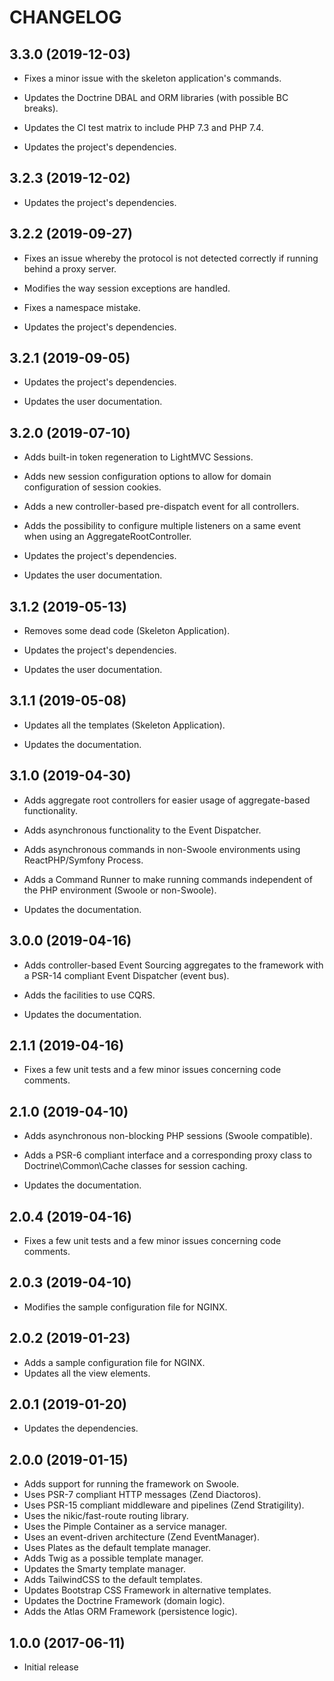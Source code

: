# CHANGELOG

## 3.3.0 (2019-12-03)

- Fixes a minor issue with the skeleton application's commands.

- Updates the Doctrine DBAL and ORM libraries (with possible BC breaks).

- Updates the CI test matrix to include PHP 7.3 and PHP 7.4.

- Updates the project's dependencies.

## 3.2.3 (2019-12-02)

- Updates the project's dependencies.

## 3.2.2 (2019-09-27)

- Fixes an issue whereby the protocol is not detected correctly if running behind a proxy server.

- Modifies the way session exceptions are handled.

- Fixes a namespace mistake.

- Updates the project's dependencies.

## 3.2.1 (2019-09-05)

- Updates the project's dependencies.

- Updates the user documentation.

## 3.2.0 (2019-07-10)

- Adds built-in token regeneration to LightMVC Sessions.

- Adds new session configuration options to allow for domain configuration of session cookies.

- Adds a new controller-based pre-dispatch event for all controllers.

- Adds the possibility to configure multiple listeners on a same event when using an AggregateRootController.

- Updates the project's dependencies.

- Updates the user documentation.

## 3.1.2 (2019-05-13)

- Removes some dead code (Skeleton Application).

- Updates the project's dependencies.

- Updates the user documentation.

## 3.1.1 (2019-05-08)

- Updates all the templates (Skeleton Application).

- Updates the documentation.

## 3.1.0 (2019-04-30)

- Adds aggregate root controllers for easier usage of aggregate-based functionality.

- Adds asynchronous functionality to the Event Dispatcher.

- Adds asynchronous commands in non-Swoole environments using ReactPHP/Symfony Process.

- Adds a Command Runner to make running commands independent of the PHP environment (Swoole or non-Swoole).

- Updates the documentation.

## 3.0.0 (2019-04-16)

- Adds controller-based Event Sourcing aggregates to the framework with a PSR-14 compliant Event Dispatcher (event bus).

- Adds the facilities to use CQRS.

- Updates the documentation.

## 2.1.1 (2019-04-16)

- Fixes a few unit tests and a few minor issues concerning code comments.

## 2.1.0 (2019-04-10)

- Adds asynchronous non-blocking PHP sessions (Swoole compatible).

- Adds a PSR-6 compliant interface and a corresponding proxy class to Doctrine\Common\Cache classes for session caching.

- Updates the documentation.

## 2.0.4 (2019-04-16)

- Fixes a few unit tests and a few minor issues concerning code comments.

## 2.0.3 (2019-04-10)

- Modifies the sample configuration file for NGINX.

## 2.0.2 (2019-01-23)

- Adds a sample configuration file for NGINX.
- Updates all the view elements.

## 2.0.1 (2019-01-20)

- Updates the dependencies.

## 2.0.0 (2019-01-15)

- Adds support for running the framework on Swoole.
- Uses PSR-7 compliant HTTP messages (Zend Diactoros).
- Uses PSR-15 compliant middleware and pipelines (Zend Stratigility).
- Uses the nikic/fast-route routing library.
- Uses the Pimple Container as a service manager.
- Uses an event-driven architecture (Zend EventManager).
- Uses Plates as the default template manager.
- Adds Twig as a possible template manager.
- Updates the Smarty template manager.
- Adds TailwindCSS to the default templates.
- Updates Bootstrap CSS Framework in alternative templates.
- Updates the Doctrine Framework (domain logic).
- Adds the Atlas ORM Framework (persistence logic).

## 1.0.0 (2017-06-11)

- Initial release
